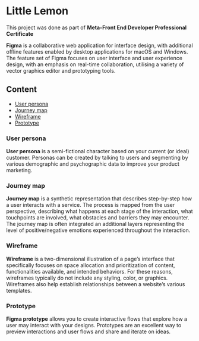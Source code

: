 # Little Lemon
This project was done as part of <b>Meta-Front End Developer Professional Certificate</b>

<b>Figma</b> is a collaborative web application for interface design, with additional offline features enabled by desktop applications for macOS and Windows. The feature set of Figma focuses on user interface and user experience design, with an emphasis on real-time collaboration, utilising a variety of vector graphics editor and prototyping tools.

## Content
* [User persona](#User-persona) 
* [Journey map](#Journey-map)
* [Wireframe](#Wireframe) 
* [Prototype](#Prototype) 

### User persona
<b>User persona</b> is a semi-fictional character based on your current (or ideal) customer. Personas can be created by talking to users and segmenting by various demographic and psychographic data to improve your product marketing.

### Journey map
<b>Journey map</b> is a synthetic representation that describes step-by-step how a user interacts with a service. The process is mapped from the user perspective, describing what happens at each stage of the interaction, what touchpoints are involved, what obstacles and barriers they may encounter. The journey map is often integrated an additional layers representing the level of positive/negative emotions experienced throughout the interaction.

### Wireframe
<b>Wireframe</b> is a two-dimensional illustration of a page’s interface that specifically focuses on space allocation and prioritization of content, functionalities available, and intended behaviors. For these reasons, wireframes typically do not include any styling, color, or graphics. Wireframes also help establish relationships between a website’s various templates.

### Prototype
<b>Figma prototype</b> allows you to create interactive flows that explore how a user may interact with your designs. Prototypes are an excellent way to preview interactions and user flows and share and iterate on ideas.